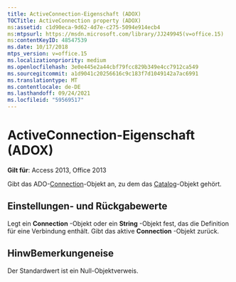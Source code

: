 ```yaml
---
title: ActiveConnection-Eigenschaft (ADOX)
TOCTitle: ActiveConnection property (ADOX)
ms:assetid: c1d90eca-9d62-4d7e-c275-5094e914ecb4
ms:mtpsurl: https://msdn.microsoft.com/library/JJ249945(v=office.15)
ms:contentKeyID: 48547539
ms.date: 10/17/2018
mtps_version: v=office.15
ms.localizationpriority: medium
ms.openlocfilehash: 3e0e445e2a44cbf79fcc829b349e4cc7912ca549
ms.sourcegitcommit: a1d9041c20256616c9c183f7d1049142a7ac6991
ms.translationtype: MT
ms.contentlocale: de-DE
ms.lasthandoff: 09/24/2021
ms.locfileid: "59569517"
---
```

# <a name="activeconnection-property-adox"></a>ActiveConnection-Eigenschaft (ADOX)

**Gilt für**: Access 2013, Office 2013

Gibt das ADO-[Connection](connection-object-ado.md)-Objekt an, zu dem das [Catalog](catalog-object-adox.md)-Objekt gehört.

## <a name="settings-and-return-values"></a>Einstellungen- und Rückgabewerte

Legt ein **Connection** -Objekt oder ein **String** -Objekt fest, das die Definition für eine Verbindung enthält. Gibt das aktive **Connection** -Objekt zurück.

## <a name="remarks"></a>HinwBemerkungeneise

Der Standardwert ist ein Null-Objektverweis.

